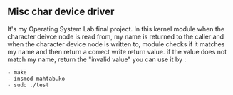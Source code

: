 ## Misc char device driver
It's my Operating System Lab final project.
In this kernel module when the character deivce node is read from, my name is returned to the caller and when the character device node is written to, module checks if it matches my name and then return a correct write return value. if the value does not match my name, return the "invalid value"
you can use it by : 
```
- make
- insmod mahtab.ko
- sudo ./test 
```
